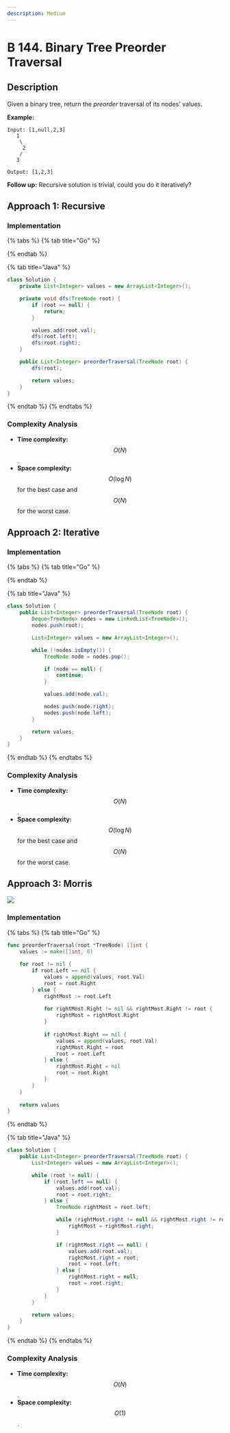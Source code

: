 ```yaml
---
description: Medium
---
```


# B 144. Binary Tree Preorder Traversal

## Description

Given a binary tree, return the _preorder_ traversal of its nodes' values.

**Example:**

```text
Input: [1,null,2,3]
   1
    \
     2
    /
   3

Output: [1,2,3]
```

**Follow up:** Recursive solution is trivial, could you do it iteratively?

## Approach 1: Recursive

### Implementation

{% tabs %}
{% tab title="Go" %}

{% endtab %}

{% tab title="Java" %}
```java
class Solution {
    private List<Integer> values = new ArrayList<Integer>();

    private void dfs(TreeNode root) {
        if (root == null) {
            return;
        }

        values.add(root.val);
        dfs(root.left);
        dfs(root.right);
    }

    public List<Integer> preorderTraversal(TreeNode root) {
        dfs(root);

        return values;
    }
}
```
{% endtab %}
{% endtabs %}

### Complexity Analysis

* **Time complexity:** $$O(N)$$.
* **Space complexity:** $$O(\log{N})$$ for the best case and $$O(N)$$ for the worst case.

## Approach 2: Iterative

### Implementation

{% tabs %}
{% tab title="Go" %}

{% endtab %}

{% tab title="Java" %}
```java
class Solution {
    public List<Integer> preorderTraversal(TreeNode root) {
        Deque<TreeNode> nodes = new LinkedList<TreeNode>();
        nodes.push(root);

        List<Integer> values = new ArrayList<Integer>();

        while (!nodes.isEmpty()) {
            TreeNode node = nodes.pop();

            if (node == null) {
                continue;
            }

            values.add(node.val);

            nodes.push(node.right);
            nodes.push(node.left);
        }

        return values;
    }
}
```
{% endtab %}
{% endtabs %}

### Complexity Analysis

* **Time complexity:** $$O(N)$$.
* **Space complexity:** $$O(\log{N})$$ for the best case and $$O(N)$$ for the worst case.

## Approach 3: Morris

![](../../../.gitbook/assets/image%20%28185%29.png)

### Implementation

{% tabs %}
{% tab title="Go" %}
```go
func preorderTraversal(root *TreeNode) []int {
    values := make([]int, 0)
    
    for root != nil {
        if root.Left == nil {
            values = append(values, root.Val)
            root = root.Right
        } else {
            rightMost := root.Left
            
            for rightMost.Right != nil && rightMost.Right != root {
                rightMost = rightMost.Right
            }
            
            if rightMost.Right == nil {
                values = append(values, root.Val)
                rightMost.Right = root
                root = root.Left
            } else {
                rightMost.Right = nil
                root = root.Right
            }
        }
    }
    
    return values
}
```
{% endtab %}

{% tab title="Java" %}
```java
class Solution {
    public List<Integer> preorderTraversal(TreeNode root) {
        List<Integer> values = new ArrayList<Integer>();

        while (root != null) {
            if (root.left == null) {
                values.add(root.val);
                root = root.right;
            } else {
                TreeNode rightMost = root.left;

                while (rightMost.right != null && rightMost.right != root) {
                    rightMost = rightMost.right;
                }

                if (rightMost.right == null) {
                    values.add(root.val);
                    rightMost.right = root;
                    root = root.left;
                } else {
                    rightMost.right = null;
                    root = root.right;
                }
            }
        }

        return values;
    }
}
```
{% endtab %}
{% endtabs %}

### Complexity Analysis

* **Time complexity:** $$O(N)$$.
* **Space complexity:** $$O(1)$$.

